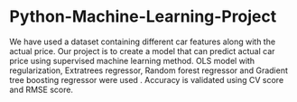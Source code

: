 # Python-Machine-Learning-Project
We have used a dataset containing different car features along with the actual price. Our project is to create a model that can predict actual car 
price using supervised machine learning method. OLS model with regularization, Extratrees regressor, Random forest regressor and Gradient tree boosting 
regressor were used . Accuracy is validated using CV score and RMSE score.

